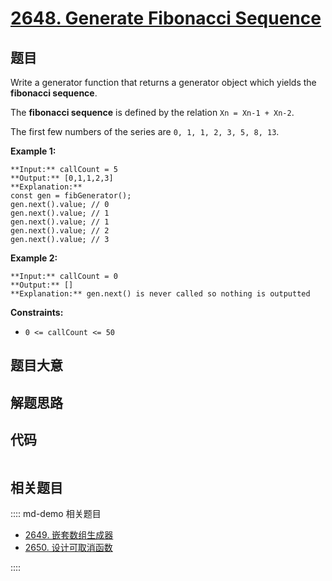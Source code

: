 # [2648. Generate Fibonacci Sequence](https://leetcode.com/problems/generate-fibonacci-sequence)

## 题目

Write a generator function that returns a generator object which yields the
**fibonacci sequence**.

The  **fibonacci sequence**  is defined by the relation `Xn = Xn-1 + Xn-2`.

The first few numbers of the series are `0, 1, 1, 2, 3, 5, 8, 13`.



**Example 1:**

    
    
    **Input:** callCount = 5
    **Output:** [0,1,1,2,3]
    **Explanation:**
    const gen = fibGenerator();
    gen.next().value; // 0
    gen.next().value; // 1
    gen.next().value; // 1
    gen.next().value; // 2
    gen.next().value; // 3
    

**Example 2:**

    
    
    **Input:** callCount = 0
    **Output:** []
    **Explanation:** gen.next() is never called so nothing is outputted
    



**Constraints:**

  * `0 <= callCount <= 50`


## 题目大意

## 解题思路

## 代码

```javascript

```

## 相关题目

:::: md-demo 相关题目
- [2649. 嵌套数组生成器](https://leetcode.com/problems/nested-array-generator)
- [2650. 设计可取消函数](https://leetcode.com/problems/design-cancellable-function)

::::
